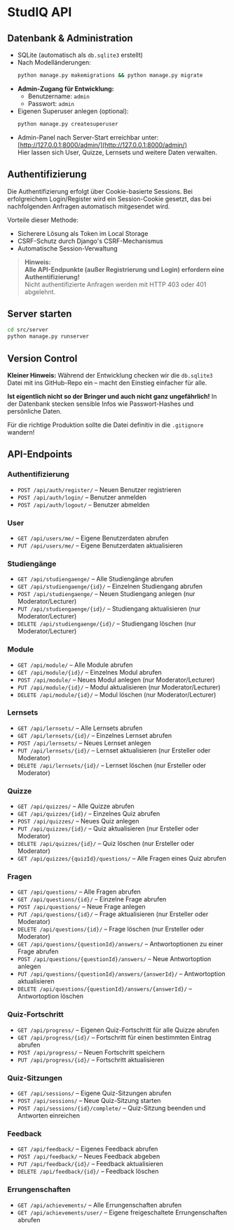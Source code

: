 # StudIQ API

## Datenbank & Administration
- SQLite (automatisch als `db.sqlite3` erstellt)
- Nach Modelländerungen:  
  ```bash
  python manage.py makemigrations && python manage.py migrate
  ```
- **Admin-Zugang für Entwicklung:**  
  - Benutzername: `admin`  
  - Passwort: `admin`
- Eigenen Superuser anlegen (optional):  
  ```bash
  python manage.py createsuperuser
  ```
- Admin-Panel nach Server-Start erreichbar unter:  
  [http://127.0.0.1:8000/admin/](http://127.0.0.1:8000/admin/)  
  Hier lassen sich User, Quizze, Lernsets und weitere Daten verwalten.

## Authentifizierung
Die Authentifizierung erfolgt über Cookie-basierte Sessions. Bei erfolgreichem Login/Register wird ein Session-Cookie gesetzt, das bei nachfolgenden Anfragen automatisch mitgesendet wird.

Vorteile dieser Methode:
- Sicherere Lösung als Token im Local Storage
- CSRF-Schutz durch Django's CSRF-Mechanismus
- Automatische Session-Verwaltung

> **Hinweis:**  
> **Alle API-Endpunkte (außer Registrierung und Login) erfordern eine Authentifizierung!**  
> Nicht authentifizierte Anfragen werden mit HTTP 403 oder 401 abgelehnt.

## Server starten
```bash
cd src/server
python manage.py runserver
```

## Version Control
**Kleiner Hinweis:** Während der Entwicklung checken wir die `db.sqlite3` Datei mit ins GitHub-Repo ein – macht den Einstieg einfacher für alle.

**Ist eigentlich nicht so der Bringer und auch nicht ganz ungefährlich!** In der Datenbank stecken sensible Infos wie Passwort-Hashes und persönliche Daten.

Für die richtige Produktion sollte die Datei definitiv in die `.gitignore` wandern!

## API-Endpoints

### Authentifizierung
- `POST /api/auth/register/` – Neuen Benutzer registrieren
- `POST /api/auth/login/` – Benutzer anmelden
- `POST /api/auth/logout/` – Benutzer abmelden

### User
- `GET /api/users/me/` – Eigene Benutzerdaten abrufen
- `PUT /api/users/me/` – Eigene Benutzerdaten aktualisieren

### Studiengänge
- `GET /api/studiengaenge/` – Alle Studiengänge abrufen
- `GET /api/studiengaenge/{id}/` – Einzelnen Studiengang abrufen
- `POST /api/studiengaenge/` – Neuen Studiengang anlegen (nur Moderator/Lecturer)
- `PUT /api/studiengaenge/{id}/` – Studiengang aktualisieren (nur Moderator/Lecturer)
- `DELETE /api/studiengaenge/{id}/` – Studiengang löschen (nur Moderator/Lecturer)

### Module
- `GET /api/module/` – Alle Module abrufen
- `GET /api/module/{id}/` – Einzelnes Modul abrufen
- `POST /api/module/` – Neues Modul anlegen (nur Moderator/Lecturer)
- `PUT /api/module/{id}/` – Modul aktualisieren (nur Moderator/Lecturer)
- `DELETE /api/module/{id}/` – Modul löschen (nur Moderator/Lecturer)

### Lernsets
- `GET /api/lernsets/` – Alle Lernsets abrufen
- `GET /api/lernsets/{id}/` – Einzelnes Lernset abrufen
- `POST /api/lernsets/` – Neues Lernset anlegen
- `PUT /api/lernsets/{id}/` – Lernset aktualisieren (nur Ersteller oder Moderator)
- `DELETE /api/lernsets/{id}/` – Lernset löschen (nur Ersteller oder Moderator)

### Quizze
- `GET /api/quizzes/` – Alle Quizze abrufen
- `GET /api/quizzes/{id}/` – Einzelnes Quiz abrufen
- `POST /api/quizzes/` – Neues Quiz anlegen
- `PUT /api/quizzes/{id}/` – Quiz aktualisieren (nur Ersteller oder Moderator)
- `DELETE /api/quizzes/{id}/` – Quiz löschen (nur Ersteller oder Moderator)
- `GET /api/quizzes/{quizId}/questions/` – Alle Fragen eines Quiz abrufen

### Fragen
- `GET /api/questions/` – Alle Fragen abrufen
- `GET /api/questions/{id}/` – Einzelne Frage abrufen
- `POST /api/questions/` – Neue Frage anlegen
- `PUT /api/questions/{id}/` – Frage aktualisieren (nur Ersteller oder Moderator)
- `DELETE /api/questions/{id}/` – Frage löschen (nur Ersteller oder Moderator)
- `GET /api/questions/{questionId}/answers/` – Antwortoptionen zu einer Frage abrufen
- `POST /api/questions/{questionId}/answers/` – Neue Antwortoption anlegen
- `PUT /api/questions/{questionId}/answers/{answerId}/` – Antwortoption aktualisieren
- `DELETE /api/questions/{questionId}/answers/{answerId}/` – Antwortoption löschen

### Quiz-Fortschritt
- `GET /api/progress/` – Eigenen Quiz-Fortschritt für alle Quizze abrufen
- `GET /api/progress/{id}/` – Fortschritt für einen bestimmten Eintrag abrufen
- `POST /api/progress/` – Neuen Fortschritt speichern
- `PUT /api/progress/{id}/` – Fortschritt aktualisieren

### Quiz-Sitzungen
- `GET /api/sessions/` – Eigene Quiz-Sitzungen abrufen
- `POST /api/sessions/` – Neue Quiz-Sitzung starten
- `POST /api/sessions/{id}/complete/` – Quiz-Sitzung beenden und Antworten einreichen

### Feedback
- `GET /api/feedback/` – Eigenes Feedback abrufen
- `POST /api/feedback/` – Neues Feedback abgeben
- `PUT /api/feedback/{id}/` – Feedback aktualisieren
- `DELETE /api/feedback/{id}/` – Feedback löschen

### Errungenschaften
- `GET /api/achievements/` – Alle Errungenschaften abrufen
- `GET /api/achievements/user/` – Eigene freigeschaltete Errungenschaften abrufen

